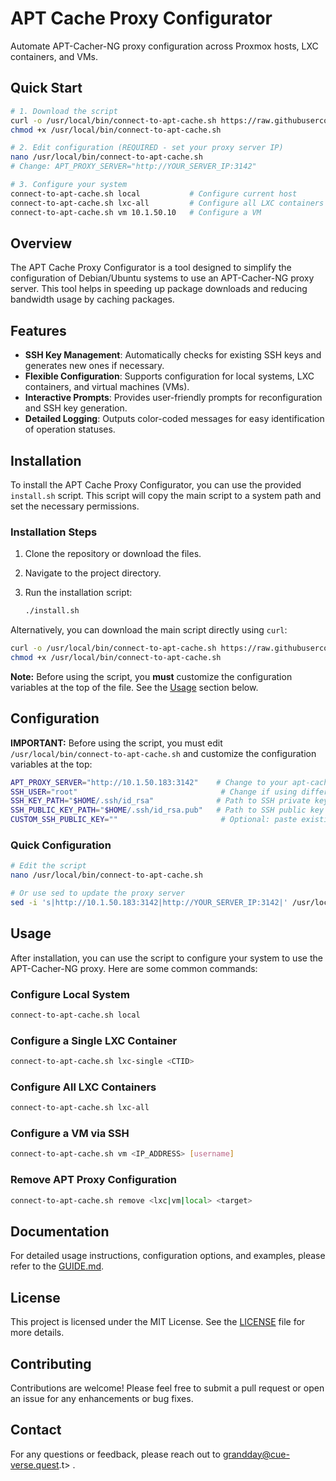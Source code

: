 # APT Cache Proxy Configurator

Automate APT-Cacher-NG proxy configuration across Proxmox hosts, LXC containers, and VMs.

## Quick Start

```bash
# 1. Download the script
curl -o /usr/local/bin/connect-to-apt-cache.sh https://raw.githubusercontent.com/GrandDay/apt-cache-config/main/src/connect-to-apt-cache.sh
chmod +x /usr/local/bin/connect-to-apt-cache.sh

# 2. Edit configuration (REQUIRED - set your proxy server IP)
nano /usr/local/bin/connect-to-apt-cache.sh
# Change: APT_PROXY_SERVER="http://YOUR_SERVER_IP:3142"

# 3. Configure your system
connect-to-apt-cache.sh local           # Configure current host
connect-to-apt-cache.sh lxc-all         # Configure all LXC containers
connect-to-apt-cache.sh vm 10.1.50.10   # Configure a VM
```

## Overview

The APT Cache Proxy Configurator is a tool designed to simplify the configuration of Debian/Ubuntu systems to use an APT-Cacher-NG proxy server. This tool helps in speeding up package downloads and reducing bandwidth usage by caching packages.

## Features

- **SSH Key Management**: Automatically checks for existing SSH keys and generates new ones if necessary.
- **Flexible Configuration**: Supports configuration for local systems, LXC containers, and virtual machines (VMs).
- **Interactive Prompts**: Provides user-friendly prompts for reconfiguration and SSH key generation.
- **Detailed Logging**: Outputs color-coded messages for easy identification of operation statuses.

## Installation

To install the APT Cache Proxy Configurator, you can use the provided `install.sh` script. This script will copy the main script to a system path and set the necessary permissions.

### Installation Steps

1. Clone the repository or download the files.
2. Navigate to the project directory.
3. Run the installation script:

   ```bash
   ./install.sh
   ```

Alternatively, you can download the main script directly using `curl`:

```bash
curl -o /usr/local/bin/connect-to-apt-cache.sh https://raw.githubusercontent.com/GrandDay/apt-cache-config/main/src/connect-to-apt-cache.sh
chmod +x /usr/local/bin/connect-to-apt-cache.sh
```

**Note:** Before using the script, you **must** customize the configuration variables at the top of the file. See the [Usage](#usage) section below.

## Configuration

**IMPORTANT:** Before using the script, you must edit `/usr/local/bin/connect-to-apt-cache.sh` and customize the configuration variables at the top:

```bash
APT_PROXY_SERVER="http://10.1.50.183:3142"    # Change to your apt-cacher-ng server
SSH_USER="root"                                # Change if using different user
SSH_KEY_PATH="$HOME/.ssh/id_rsa"              # Path to SSH private key
SSH_PUBLIC_KEY_PATH="$HOME/.ssh/id_rsa.pub"   # Path to SSH public key
CUSTOM_SSH_PUBLIC_KEY=""                       # Optional: paste existing SSH public key
```

### Quick Configuration

```bash
# Edit the script
nano /usr/local/bin/connect-to-apt-cache.sh

# Or use sed to update the proxy server
sed -i 's|http://10.1.50.183:3142|http://YOUR_SERVER_IP:3142|' /usr/local/bin/connect-to-apt-cache.sh
```

## Usage

After installation, you can use the script to configure your system to use the APT-Cacher-NG proxy. Here are some common commands:

### Configure Local System

```bash
connect-to-apt-cache.sh local
```

### Configure a Single LXC Container

```bash
connect-to-apt-cache.sh lxc-single <CTID>
```

### Configure All LXC Containers

```bash
connect-to-apt-cache.sh lxc-all
```

### Configure a VM via SSH

```bash
connect-to-apt-cache.sh vm <IP_ADDRESS> [username]
```

### Remove APT Proxy Configuration

```bash
connect-to-apt-cache.sh remove <lxc|vm|local> <target>
```

## Documentation

For detailed usage instructions, configuration options, and examples, please refer to the [GUIDE.md](docs/GUIDE.md).

## License

This project is licensed under the MIT License. See the [LICENSE](LICENSE) file for more details.

## Contributing

Contributions are welcome! Please feel free to submit a pull request or open an issue for any enhancements or bug fixes.

## Contact

For any questions or feedback, please reach out to <grandday@cue-verse.quest>.t> .
